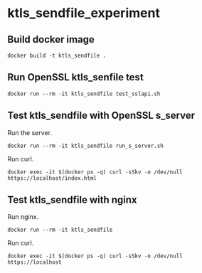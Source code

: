 ktls_sendfile_experiment
========================

## Build docker image

```
docker build -t ktls_sendfile .
```

## Run OpenSSL ktls_senfile test

```
docker run --rm -it ktls_sendfile test_sslapi.sh
```

## Test ktls_sendfile with OpenSSL s_server

Run the server.

```
docker run --rm -it ktls_sendfile run_s_server.sh
```

Run curl.

```
docker exec -it $(docker ps -q) curl -sSkv -o /dev/null https://localhost/index.html
```

## Test ktls_sendfile with nginx

Run nginx.

```
docker run --rm -it ktls_sendfile
```

Run curl.

```
docker exec -it $(docker ps -q) curl -sSkv -o /dev/null https://localhost
```
